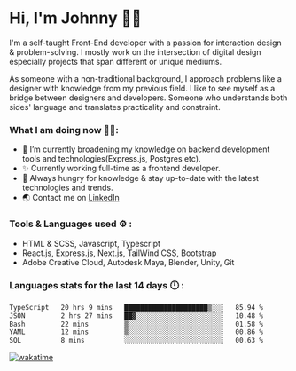 # Hi, I'm Johnny 👋🧑‍

I'm a self-taught Front-End developer with a passion for interaction design & problem-solving. I mostly work on the intersection of digital design especially projects that span different or unique mediums.

As someone with a non-traditional background, I approach problems like a designer with knowledge from my previous field. I like to see myself as a bridge between designers and developers. Someone who understands both sides' language and translates practicality and constraint.

### What I am doing now 🧑‍💻:

- 🔭 I’m currently broadening my knowledge on backend development tools and technologies(Express.js, Postgres etc).
- ✨ Currently working full-time as a frontend developer.
- 📖 Always hungry for knowledge & stay up-to-date with the latest technologies and trends.
- 🌏 Contact me on [LinkedIn](https://www.linkedin.com/in/johchai/)

### Tools & Languages used ⚙️ :

- HTML & SCSS, Javascript, Typescript
- React.js, Express.js, Next.js, TailWind CSS, Bootstrap
- Adobe Creative Cloud, Autodesk Maya, Blender, Unity, Git

### Languages stats for the last 14 days 🕛 :

<!--START_SECTION:waka-->

```txt
TypeScript   20 hrs 9 mins   █████████████████████▒░░░   85.94 %
JSON         2 hrs 27 mins   ██▓░░░░░░░░░░░░░░░░░░░░░░   10.48 %
Bash         22 mins         ▒░░░░░░░░░░░░░░░░░░░░░░░░   01.58 %
YAML         12 mins         ▒░░░░░░░░░░░░░░░░░░░░░░░░   00.86 %
SQL          8 mins          ░░░░░░░░░░░░░░░░░░░░░░░░░   00.63 %
```

<!--END_SECTION:waka-->

[![wakatime](https://wakatime.com/badge/user/0cd14e89-b357-451d-b5c1-4a79286fb5a6.svg)](https://wakatime.com/@0cd14e89-b357-451d-b5c1-4a79286fb5a6)
